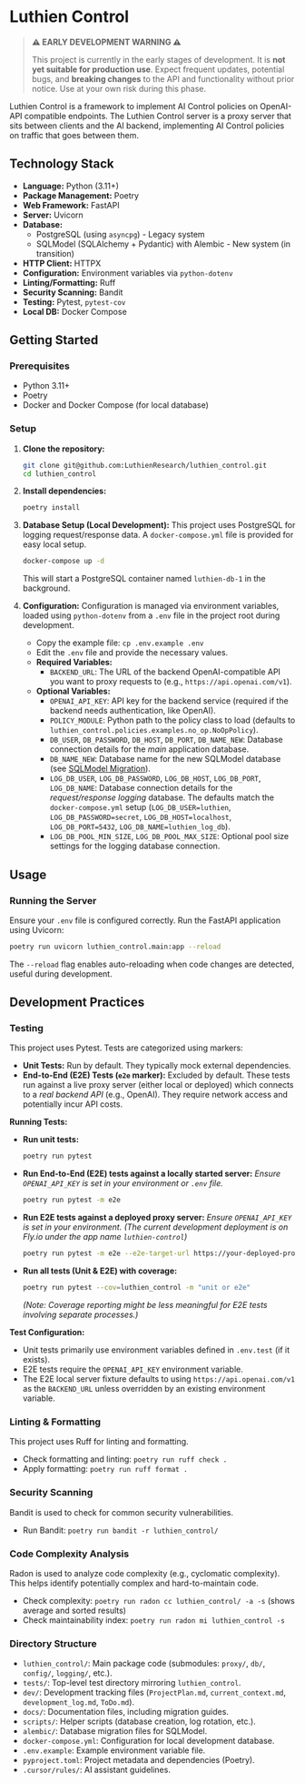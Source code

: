 # Luthien Control

> **⚠️ EARLY DEVELOPMENT WARNING ⚠️**
>
> This project is currently in the early stages of development. It is **not yet suitable for production use**.
> Expect frequent updates, potential bugs, and **breaking changes** to the API and functionality without prior notice.
> Use at your own risk during this phase.

Luthien Control is a framework to implement AI Control policies on OpenAI-API compatible endpoints. The Luthien Control server is a proxy server that sits between clients and the AI backend, implementing AI Control policies on traffic that goes between them.


## Technology Stack
*   **Language:** Python (3.11+)
*   **Package Management:** Poetry
*   **Web Framework:** FastAPI
*   **Server:** Uvicorn
*   **Database:** 
    * PostgreSQL (using `asyncpg`) - Legacy system
    * SQLModel (SQLAlchemy + Pydantic) with Alembic - New system (in transition)
*   **HTTP Client:** HTTPX
*   **Configuration:** Environment variables via `python-dotenv`
*   **Linting/Formatting:** Ruff
*   **Security Scanning:** Bandit
*   **Testing:** Pytest, `pytest-cov`
*   **Local DB:** Docker Compose

## Getting Started

### Prerequisites
*   Python 3.11+
*   Poetry
*   Docker and Docker Compose (for local database)

### Setup
1.  **Clone the repository:**
    ```bash
    git clone git@github.com:LuthienResearch/luthien_control.git
    cd luthien_control
    ```
2.  **Install dependencies:**
    ```bash
    poetry install
    ```
3.  **Database Setup (Local Development):**
    This project uses PostgreSQL for logging request/response data. A `docker-compose.yml` file is provided for easy local setup.
    ```bash
    docker-compose up -d
    ```
    This will start a PostgreSQL container named `luthien-db-1` in the background.

4.  **Configuration:**
    Configuration is managed via environment variables, loaded using `python-dotenv` from a `.env` file in the project root during development.
    *   Copy the example file: `cp .env.example .env`
    *   Edit the `.env` file and provide the necessary values.
    *   **Required Variables:**
        *   `BACKEND_URL`: The URL of the backend OpenAI-compatible API you want to proxy requests to (e.g., `https://api.openai.com/v1`).
    *   **Optional Variables:**
        *   `OPENAI_API_KEY`: API key for the backend service (required if the backend needs authentication, like OpenAI).
        *   `POLICY_MODULE`: Python path to the policy class to load (defaults to `luthien_control.policies.examples.no_op.NoOpPolicy`).
        *   `DB_USER`, `DB_PASSWORD`, `DB_HOST`, `DB_PORT`, `DB_NAME_NEW`: Database connection details for the *main* application database.
        *   `DB_NAME_NEW`: Database name for the new SQLModel database (see [SQLModel Migration](docs/sqlmodel_migration.md)).
        *   `LOG_DB_USER`, `LOG_DB_PASSWORD`, `LOG_DB_HOST`, `LOG_DB_PORT`, `LOG_DB_NAME`: Database connection details for the *request/response logging* database. The defaults match the `docker-compose.yml` setup (`LOG_DB_USER=luthien`, `LOG_DB_PASSWORD=secret`, `LOG_DB_HOST=localhost`, `LOG_DB_PORT=5432`, `LOG_DB_NAME=luthien_log_db`).
        *   `LOG_DB_POOL_MIN_SIZE`, `LOG_DB_POOL_MAX_SIZE`: Optional pool size settings for the logging database connection.

## Usage

### Running the Server
Ensure your `.env` file is configured correctly. Run the FastAPI application using Uvicorn:
```bash
poetry run uvicorn luthien_control.main:app --reload
```
The `--reload` flag enables auto-reloading when code changes are detected, useful during development.

## Development Practices

### Testing
This project uses Pytest. Tests are categorized using markers:
*   **Unit Tests:** Run by default. They typically mock external dependencies.
*   **End-to-End (E2E) Tests (`e2e` marker):** Excluded by default. These tests run against a live proxy server (either local or deployed) which connects to a *real backend API* (e.g., OpenAI). They require network access and potentially incur API costs.

**Running Tests:**
*   **Run unit tests:**
    ```bash
    poetry run pytest
    ```
*   **Run End-to-End (E2E) tests against a locally started server:**
    *Ensure `OPENAI_API_KEY` is set in your environment or `.env` file.*
    ```bash
    poetry run pytest -m e2e
    ```
*   **Run E2E tests against a deployed proxy server:**
    *Ensure `OPENAI_API_KEY` is set in your environment.*
    *(The current development deployment is on Fly.io under the app name `luthien-control`)*
    ```bash
    poetry run pytest -m e2e --e2e-target-url https://your-deployed-proxy.example.com
    ```
*   **Run all tests (Unit & E2E) with coverage:**
    ```bash
    poetry run pytest --cov=luthien_control -m "unit or e2e"
    ```
    *(Note: Coverage reporting might be less meaningful for E2E tests involving separate processes.)*

**Test Configuration:**
*   Unit tests primarily use environment variables defined in `.env.test` (if it exists).
*   E2E tests require the `OPENAI_API_KEY` environment variable.
*   The E2E local server fixture defaults to using `https://api.openai.com/v1` as the `BACKEND_URL` unless overridden by an existing environment variable.

### Linting & Formatting
This project uses Ruff for linting and formatting.
*   Check formatting and linting: `poetry run ruff check .`
*   Apply formatting: `poetry run ruff format .`

### Security Scanning
Bandit is used to check for common security vulnerabilities.
*   Run Bandit: `poetry run bandit -r luthien_control/`

### Code Complexity Analysis
Radon is used to analyze code complexity (e.g., cyclomatic complexity). This helps identify potentially complex and hard-to-maintain code.
*   Check complexity: `poetry run radon cc luthien_control/ -a -s` (shows average and sorted results)
*   Check maintainability index: `poetry run radon mi luthien_control -s`

### Directory Structure
*   `luthien_control/`: Main package code (submodules: `proxy/`, `db/`, `config/`, `logging/`, etc.).
*   `tests/`: Top-level test directory mirroring `luthien_control`.
*   `dev/`: Development tracking files (`ProjectPlan.md`, `current_context.md`, `development_log.md`, `ToDo.md`).
*   `docs/`: Documentation files, including migration guides.
*   `scripts/`: Helper scripts (database creation, log rotation, etc.).
*   `alembic/`: Database migration files for SQLModel.
*   `docker-compose.yml`: Configuration for local development database.
*   `.env.example`: Example environment variable file.
*   `pyproject.toml`: Project metadata and dependencies (Poetry).
*   `.cursor/rules/`: AI assistant guidelines.
